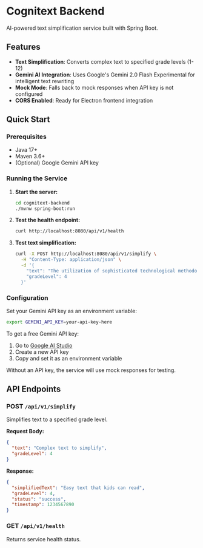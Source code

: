 # Cognitext Backend

AI-powered text simplification service built with Spring Boot.

## Features

- **Text Simplification**: Converts complex text to specified grade levels (1-12)
- **Gemini AI Integration**: Uses Google's Gemini 2.0 Flash Experimental for intelligent text rewriting
- **Mock Mode**: Falls back to mock responses when API key is not configured
- **CORS Enabled**: Ready for Electron frontend integration

## Quick Start

### Prerequisites

- Java 17+
- Maven 3.6+
- (Optional) Google Gemini API key

### Running the Service

1. **Start the server:**

   ```bash
   cd cognitext-backend
   ./mvnw spring-boot:run
   ```

2. **Test the health endpoint:**

   ```bash
   curl http://localhost:8080/api/v1/health
   ```

3. **Test text simplification:**
   ```bash
   curl -X POST http://localhost:8080/api/v1/simplify \
     -H "Content-Type: application/json" \
     -d '{
       "text": "The utilization of sophisticated technological methodologies can significantly enhance operational efficiency.",
       "gradeLevel": 4
     }'
   ```

### Configuration

Set your Gemini API key as an environment variable:

```bash
export GEMINI_API_KEY=your-api-key-here
```

To get a free Gemini API key:

1. Go to [Google AI Studio](https://makersuite.google.com/app/apikey)
2. Create a new API key
3. Copy and set it as an environment variable

Without an API key, the service will use mock responses for testing.

## API Endpoints

### POST `/api/v1/simplify`

Simplifies text to a specified grade level.

**Request Body:**

```json
{
  "text": "Complex text to simplify",
  "gradeLevel": 4
}
```

**Response:**

```json
{
  "simplifiedText": "Easy text that kids can read",
  "gradeLevel": 4,
  "status": "success",
  "timestamp": 1234567890
}
```

### GET `/api/v1/health`

Returns service health status.
